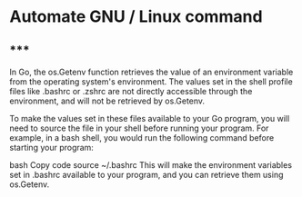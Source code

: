 # Automate GNU / Linux command  

## ***
In Go, the os.Getenv function retrieves the value of an environment variable from the operating system's environment. The values set in the shell profile files like .bashrc or .zshrc are not directly accessible through the environment, and will not be retrieved by os.Getenv.

To make the values set in these files available to your Go program, you will need to source the file in your shell before running your program. For example, in a bash shell, you would run the following command before starting your program:

bash
Copy code
source ~/.bashrc
This will make the environment variables set in .bashrc available to your program, and you can retrieve them using os.Getenv.
